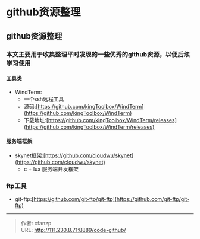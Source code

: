 # github资源整理


## github资源整理
### 本文主要用于收集整理平时发现的一些优秀的github资源，以便后续学习使用
#### 工具类
- WindTerm:
   - 一个ssh远程工具
   - 源码:[https://github.com/kingToolbox/WindTerm](https://github.com/kingToolbox/WindTerm)
   - 下载地址:[https://github.com/kingToolbox/WindTerm/releases](https://github.com/kingToolbox/WindTerm/releases)

#### 服务端框架
- skynet框架:[https://github.com/cloudwu/skynet](https://github.com/cloudwu/skynet)
  - c + lua 服务端开发框架

### ftp工具
- git-ftp:[https://github.com/git-ftp/git-ftp](https://github.com/git-ftp/git-ftp)


---

> 作者: cfanzp  
> URL: http://111.230.8.71:8889/code-github/  

